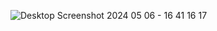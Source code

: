 ![Desktop Screenshot 2024 05 06 - 16 41 16 17](https://github.com/k1ller2004/firstlandingpage/assets/101407766/c5cfbbec-163b-4cec-b203-fd9f8aa6b950)

